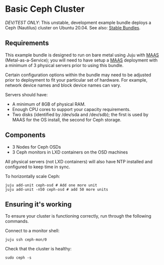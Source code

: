 # Basic Ceph Cluster

*DEV/TEST ONLY*: This unstable, development example bundle deploys a Ceph (Nautilus) cluster on Ubuntu 20.04. See also: [Stable Bundles](https://jujucharms.com/u/openstack-charmers).

## Requirements

This example bundle is designed to run on bare metal using Juju with [MAAS][] (Metal-as-a-Service); you will need to have setup a [MAAS][] deployment with a minimum of 3 physical servers prior to using this bundle.

Certain configuration options within the bundle may need to be adjusted prior to deployment to fit your particular set of hardware. For example, network device names and block device names can vary.

Servers should have:

 - A minimum of 8GB of physical RAM.
 - Enough CPU cores to support your capacity requirements.
 - Two disks (identified by /dev/sda and /dev/sdb); the first is used by MAAS for the OS install, the second for Ceph storage.

## Components
 - 3 Nodes for Ceph OSDs
 - 3 Ceph monitors in LXD containers on the OSD machines

All physical servers (not LXD containers) will also have NTP installed and configured to keep time in sync.

To horizontally scale Ceph:

    juju add-unit ceph-osd # Add one more unit
    juju add-unit -n50 ceph-osd # add 50 more units

## Ensuring it's working

To ensure your cluster is functioning correctly, run through the following commands.

Connect to a monitor shell:

    juju ssh ceph-mon/0

Check that the cluster is healthy:

    sudo ceph -s

[MAAS]: https://maas.io/
